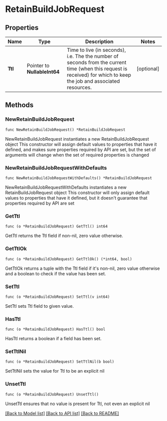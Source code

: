 <!--
Copyright (C) 2020-2022 Arm Limited or its affiliates and Contributors. All rights reserved.
SPDX-License-Identifier: Apache-2.0
-->
# RetainBuildJobRequest

## Properties

Name | Type | Description | Notes
------------ | ------------- | ------------- | -------------
**Ttl** | Pointer to **NullableInt64** | Time to live (in seconds), i.e. The the number of seconds from the current time (when this request is received) for which to keep the job and associated resources. | [optional] 

## Methods

### NewRetainBuildJobRequest

`func NewRetainBuildJobRequest() *RetainBuildJobRequest`

NewRetainBuildJobRequest instantiates a new RetainBuildJobRequest object
This constructor will assign default values to properties that have it defined,
and makes sure properties required by API are set, but the set of arguments
will change when the set of required properties is changed

### NewRetainBuildJobRequestWithDefaults

`func NewRetainBuildJobRequestWithDefaults() *RetainBuildJobRequest`

NewRetainBuildJobRequestWithDefaults instantiates a new RetainBuildJobRequest object
This constructor will only assign default values to properties that have it defined,
but it doesn't guarantee that properties required by API are set

### GetTtl

`func (o *RetainBuildJobRequest) GetTtl() int64`

GetTtl returns the Ttl field if non-nil, zero value otherwise.

### GetTtlOk

`func (o *RetainBuildJobRequest) GetTtlOk() (*int64, bool)`

GetTtlOk returns a tuple with the Ttl field if it's non-nil, zero value otherwise
and a boolean to check if the value has been set.

### SetTtl

`func (o *RetainBuildJobRequest) SetTtl(v int64)`

SetTtl sets Ttl field to given value.

### HasTtl

`func (o *RetainBuildJobRequest) HasTtl() bool`

HasTtl returns a boolean if a field has been set.

### SetTtlNil

`func (o *RetainBuildJobRequest) SetTtlNil(b bool)`

 SetTtlNil sets the value for Ttl to be an explicit nil

### UnsetTtl
`func (o *RetainBuildJobRequest) UnsetTtl()`

UnsetTtl ensures that no value is present for Ttl, not even an explicit nil

[[Back to Model list]](../README.md#documentation-for-models) [[Back to API list]](../README.md#documentation-for-api-endpoints) [[Back to README]](../README.md)


